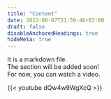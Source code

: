 ```yaml
---
title: "Content"
date: 2022-08-07T21:59:46+03:00
draft: false
disableAnchoredHeadings: true
hideMeta: true
---
```


It is a markdown file.\
The section will be added soon!\
For now, you can watch a video.

{{< youtube dQw4w9WgXcQ >}}